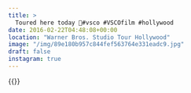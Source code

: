 ```yaml
---
title: >
  Toured here today 🎥#vsco #VSCOfilm #hollywood
date: 2016-02-22T04:48:08+00:00
location: "Warner Bros. Studio Tour Hollywood"
image: "/img/89e180b957c844fef563764e331eadc9.jpg"
draft: false
instagram: true
---
```


{{<photo src="/img/89e180b957c844fef563764e331eadc9.jpg">}}
